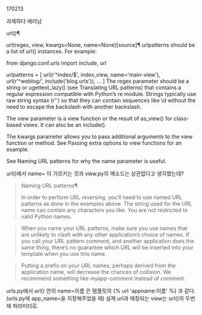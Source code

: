 170213

과제하다 에러남

url()¶

url(regex, view, kwargs=None, name=None)[source]¶
urlpatterns should be a list of url() instances. For example:

from django.conf.urls import include, url

urlpatterns = [
    url(r'^index/$', index_view, name='main-view'),
    url(r'^weblog/', include('blog.urls')),
    ...
]
The regex parameter should be a string or ugettext_lazy() (see Translating URL patterns) that contains a regular expression compatible with Python’s re module. Strings typically use raw string syntax (r'') so that they can contain sequences like \d without the need to escape the backslash with another backslash.

The view parameter is a view function or the result of as_view() for class-based views. It can also be an include().

The kwargs parameter allows you to pass additional arguments to the view function or method. See Passing extra options to view functions for an example.

See Naming URL patterns for why the name parameter is useful.



url()에서 name= 이 가르키는 것과 view.py의 메소드는 상관없다고 생각했는데?

>Naming URL patterns¶
>
>In order to perform URL reversing, you’ll need to use named URL patterns as done in the examples above. The string used for the URL name can contain any characters you like. You are not restricted to valid Python names.

>When you name your URL patterns, make sure you use names that are unlikely to clash with any other application’s choice of names. If you call your URL pattern comment, and another application does the same thing, there’s no guarantee which URL will be inserted into your template when you use this name.

>Putting a prefix on your URL names, perhaps derived from the application name, will decrease the chances of collision. We recommend something like myapp-comment instead of comment.
>

urls.py에서 url() 안의 name=이름 은 템플릿의 {% url 'appname:이름' %} 과 같다. (urls.py에 app_name=을 지정해주었을 때) 실제 url과 매칭되는 view는 url()의 두번재 파라미터로. 
